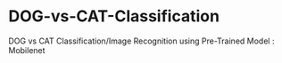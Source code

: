 # DOG-vs-CAT-Classification
DOG vs CAT Classification/Image Recognition using Pre-Trained Model : Mobilenet
